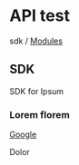 # API test

sdk / [Modules](/modules)

## SDK

SDK for Ipsum

### Lorem florem

[Google](https://google.com)

Dolor

